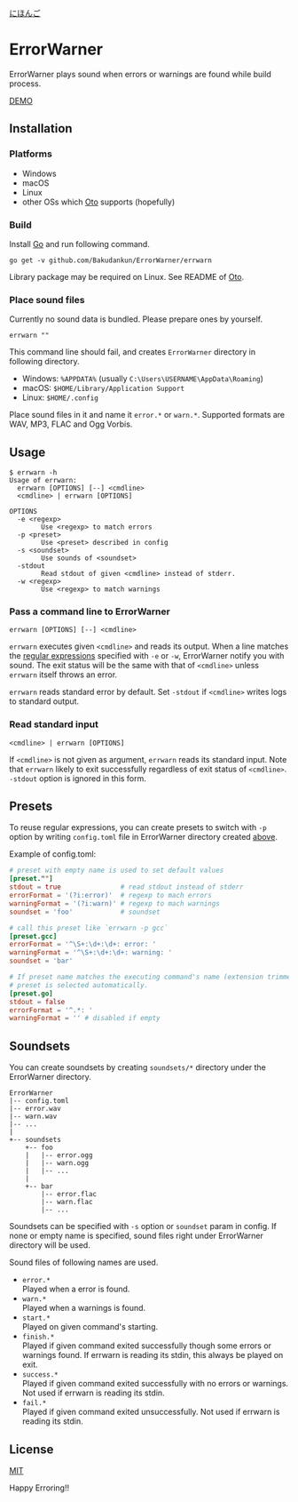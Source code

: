 [にほんご](https://qiita.com/Bakudankun/items/01d74683b9716dcf45bf)

# ErrorWarner

ErrorWarner plays sound when errors or warnings are found while build process.

[DEMO](https://twitter.com/Bakudankun/status/1099633393468268544)


## Installation

### Platforms

* Windows
* macOS
* Linux
* other OSs which [Oto] supports (hopefully)


### Build

Install [Go] and run following command.

```
go get -v github.com/Bakudankun/ErrorWarner/errwarn
```

Library package may be required on Linux. See README of [Oto].


### Place sound files

Currently no sound data is bundled. Please prepare ones by yourself.

```
errwarn ""
```

This command line should fail, and creates `ErrorWarner` directory in following
directory.

* Windows: `%APPDATA%` (usually `C:\Users\USERNAME\AppData\Roaming`)
* macOS: `$HOME/Library/Application Support`
* Linux: `$HOME/.config`

Place sound files in it and name it `error.*` or `warn.*`. Supported formats
are WAV, MP3, FLAC and Ogg Vorbis.


## Usage

```
$ errwarn -h
Usage of errwarn:
  errwarn [OPTIONS] [--] <cmdline>
  <cmdline> | errwarn [OPTIONS]

OPTIONS
  -e <regexp>
        Use <regexp> to match errors
  -p <preset>
        Use <preset> described in config
  -s <soundset>
        Use sounds of <soundset>
  -stdout
        Read stdout of given <cmdline> instead of stderr.
  -w <regexp>
        Use <regexp> to match warnings
```


### Pass a command line to ErrorWarner

```
errwarn [OPTIONS] [--] <cmdline>
```

`errwarn` executes given `<cmdline>` and reads its output. When a line matches
the [regular expressions][Go-Regexp] specified with `-e` or `-w`, ErrorWarner
notify you with sound. The exit status will be the same with that of
`<cmdline>` unless `errwarn` itself throws an error.

`errwarn` reads standard error by default. Set `-stdout` if `<cmdline>` writes
logs to standard output.


### Read standard input

```
<cmdline> | errwarn [OPTIONS]
```

If `<cmdline>` is not given as argument, `errwarn` reads its standard input.
Note that `errwarn` likely to exit successfully regardless of exit status of
`<cmdline>`. `-stdout` option is ignored in this form.


## Presets

To reuse regular expressions, you can create presets to switch with `-p` option
by writing `config.toml` file in ErrorWarner directory created
[above](#place-sound-files).

Example of config.toml:

```toml
# preset with empty name is used to set default values
[preset.""]
stdout = true               # read stdout instead of stderr
errorFormat = '(?i:error)'  # regexp to mach errors
warningFormat = '(?i:warn)' # regexp to mach warnings
soundset = 'foo'            # soundset

# call this preset like `errwarn -p gcc`
[preset.gcc]
errorFormat = '^\S+:\d+:\d+: error: '
warningFormat = '^\S+:\d+:\d+: warning: '
soundset = 'bar'

# If preset name matches the executing command's name (extension trimmed), the
# preset is selected automatically.
[preset.go]
stdout = false
errorFormat = '^.*: '
warningFormat = '' # disabled if empty
```


## Soundsets

You can create soundsets by creating `soundsets/*` directory under the
ErrorWarner directory.

```
ErrorWarner
|-- config.toml
|-- error.wav
|-- warn.wav
|-- ...
|
+-- soundsets
    +-- foo
    |   |-- error.ogg
    |   |-- warn.ogg
    |   |-- ...
    |
    +-- bar
        |-- error.flac
        |-- warn.flac
        |-- ...
```

Soundsets can be specified with `-s` option or `soundset` param in config. If
none or empty name is specified, sound files right under ErrorWarner directory
will be used.

Sound files of following names are used.

* `error.*`  
  Played when a error is found.
* `warn.*`  
  Played when a warnings is found.
* `start.*`  
  Played on given command's starting.
* `finish.*`  
  Played if given command exited successfully though some errors or warnings
  found. If errwarn is reading its stdin, this always be played on exit.
* `success.*`  
  Played if given command exited successfully with no errors or warnings. Not
  used if errwarn is reading its stdin.
* `fail.*`  
  Played if given command exited unsuccessfully. Not used if errwarn is reading
  its stdin.


## License

[MIT](https://github.com/Bakudankun/ErrorWarner/blob/master/LICENSE)


Happy Erroring!!


[Oto]: https://github.com/hajimehoshi/oto
[Go]: https://golang.org/
[Go-Regexp]: https://golang.org/pkg/regexp/syntax/

